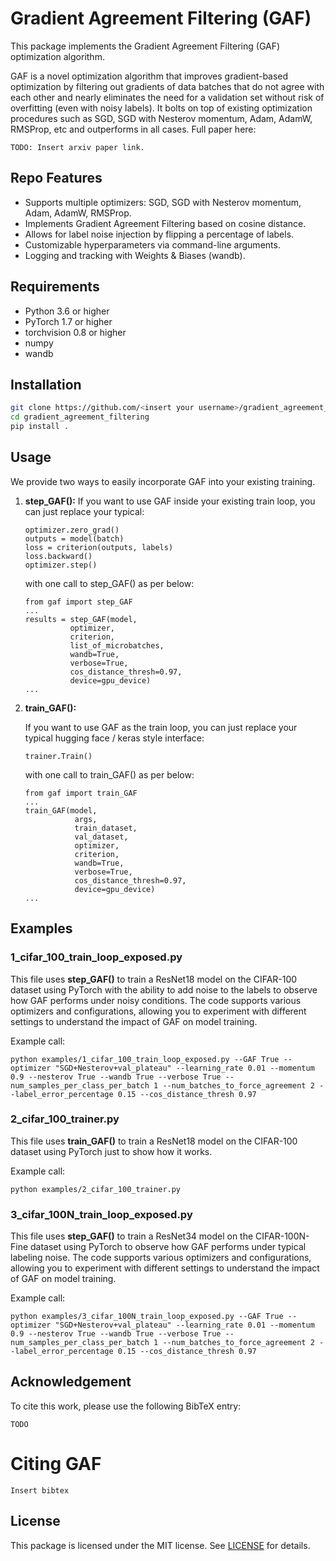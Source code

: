 # Gradient Agreement Filtering (GAF)

This package implements the Gradient Agreement Filtering (GAF) optimization algorithm. 

GAF is a novel optimization algorithm that improves gradient-based optimization by filtering out gradients of data batches that do not agree with each other and nearly eliminates the need for a validation set without risk of overfitting (even with noisy labels). It bolts on top of existing optimization procedures such as SGD, SGD with Nesterov momentum, Adam, AdamW, RMSProp, etc and outperforms in all cases. Full paper here:
```
TODO: Insert arxiv paper link.
```

## Repo Features

- Supports multiple optimizers: SGD, SGD with Nesterov momentum, Adam, AdamW, RMSProp.
- Implements Gradient Agreement Filtering based on cosine distance. 
- Allows for label noise injection by flipping a percentage of labels.
- Customizable hyperparameters via command-line arguments.
- Logging and tracking with Weights & Biases (wandb).


## Requirements

- Python 3.6 or higher
- PyTorch 1.7 or higher
- torchvision 0.8 or higher
- numpy
- wandb

## Installation


   ```bash
   git clone https://github.com/<insert your username>/gradient_agreement_filtering.git
   cd gradient_agreement_filtering
   pip install .
   ```

## Usage

We provide two ways to easily incorporate GAF into your existing training. 
1. **step_GAF():**
   If you want to use GAF inside your existing train loop, you can just replace your typical:

   ```
   optimizer.zero_grad()
   outputs = model(batch)
   loss = criterion(outputs, labels)
   loss.backward()
   optimizer.step()
   ```
   
   with one call to step_GAF() as per below:
   
   ```
   from gaf import step_GAF
   ...
   results = step_GAF(model, 
             optimizer, 
             criterion, 
             list_of_microbatches,
             wandb=True,
             verbose=True,
             cos_distance_thresh=0.97,
             device=gpu_device)
   ...
   ```
   
2. **train_GAF():**

   If you want to use GAF as the train loop, you can just replace your typical hugging face / keras style interface:

   ```
   trainer.Train()
   ```
   
   with one call to train_GAF() as per below:
   
   ```
   from gaf import train_GAF
   ...
   train_GAF(model,
              args,
              train_dataset,
              val_dataset,
              optimizer,
              criterion,
              wandb=True,
              verbose=True,
              cos_distance_thresh=0.97,
              device=gpu_device)
   ...
   ```
   
## Examples

### 1_cifar_100_train_loop_exposed.py

This file uses **step_GAF()** to train a ResNet18 model on the CIFAR-100 dataset using PyTorch with the ability to add noise to the labels to observe how GAF performs under noisy conditions. The code supports various optimizers and configurations, allowing you to experiment with different settings to understand the impact of GAF on model training.

Example call:
```
python examples/1_cifar_100_train_loop_exposed.py --GAF True --optimizer "SGD+Nesterov+val_plateau" --learning_rate 0.01 --momentum 0.9 --nesterov True --wandb True --verbose True --num_samples_per_class_per_batch 1 --num_batches_to_force_agreement 2 --label_error_percentage 0.15 --cos_distance_thresh 0.97
```

### 2_cifar_100_trainer.py
This file uses **train_GAF()** to train a ResNet18 model on the CIFAR-100 dataset using PyTorch just to show how it works. 

Example call:
```
python examples/2_cifar_100_trainer.py 
```

### 3_cifar_100N_train_loop_exposed.py

This file uses **step_GAF()** to train a ResNet34 model on the CIFAR-100N-Fine dataset using PyTorch to observe how GAF performs under typical labeling noise. The code supports various optimizers and configurations, allowing you to experiment with different settings to understand the impact of GAF on model training.

Example call:
```
python examples/3_cifar_100N_train_loop_exposed.py --GAF True --optimizer "SGD+Nesterov+val_plateau" --learning_rate 0.01 --momentum 0.9 --nesterov True --wandb True --verbose True --num_samples_per_class_per_batch 1 --num_batches_to_force_agreement 2 --label_error_percentage 0.15 --cos_distance_thresh 0.97
```


## Acknowledgement

To cite this work, please use the following BibTeX entry:

```
TODO
```

# Citing GAF
```
Insert bibtex
```

## License

This package is licensed under the MIT license. See [LICENSE](LICENSE) for details.


